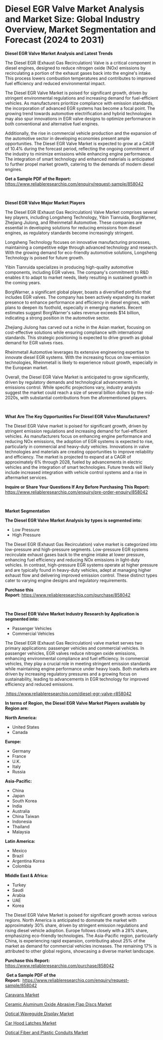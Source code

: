 <p><h1>Diesel EGR Valve Market Analysis and Market Size: Global Industry Overview, Market Segmentation and Forecast (2024 to 2031)</h1></p><p><strong>Diesel EGR Valve Market Analysis and Latest Trends</strong></p>
<p><p>The Diesel EGR (Exhaust Gas Recirculation) Valve is a critical component in diesel engines, designed to reduce nitrogen oxide (NOx) emissions by recirculating a portion of the exhaust gases back into the engine's intake. This process lowers combustion temperatures and contributes to improved fuel efficiency and reduced environmental impact.</p><p>The Diesel EGR Valve Market is poised for significant growth, driven by stringent environmental regulations and increasing demand for fuel-efficient vehicles. As manufacturers prioritize compliance with emission standards, the incorporation of advanced EGR systems has become a focal point. The growing trend towards automotive electrification and hybrid technologies may also spur innovations in EGR valve designs to optimize performance in both conventional and alternative fuel engines.</p><p>Additionally, the rise in commercial vehicle production and the expansion of the automotive sector in developing economies present ample opportunities. The Diesel EGR Valve Market is expected to grow at a CAGR of 10.4% during the forecast period, reflecting the ongoing commitment of the industry to minimize emissions while enhancing engine performance. The integration of smart technology and enhanced materials is anticipated to further propel market growth, catering to the demands of modern diesel engines.</p></p>
<p><strong>Get a Sample PDF of the Report:&nbsp;</strong> <a href="https://www.reliableresearchiq.com/enquiry/request-sample/858042?utm_campaign=1106&utm_medium=2&utm_source=Github&utm_content=ia&utm_term=02112024&utm_id=diesel-egr-valve">https://www.reliableresearchiq.com/enquiry/request-sample/858042</a></p>
<p>&nbsp;</p>
<p><strong>Diesel EGR Valve Major Market Players</strong></p>
<p><p>The Diesel EGR (Exhaust Gas Recirculation) Valve Market comprises several key players, including Longsheng Technology, Yibin Tianruida, BorgWarner, Zhejiang Jiulong, and Rheinmetall Automotive. These companies are essential in developing solutions for reducing emissions from diesel engines, as regulatory standards become increasingly stringent.</p><p>Longsheng Technology focuses on innovative manufacturing processes, maintaining a competitive edge through advanced technology and research. With the growing demand for eco-friendly automotive solutions, Longsheng Technology is poised for future growth.</p><p>Yibin Tianruida specializes in producing high-quality automotive components, including EGR valves. The company's commitment to R&D enables it to adapt to market needs, likely resulting in sustained growth in the coming years.</p><p>BorgWarner, a significant global player, boasts a diversified portfolio that includes EGR valves. The company has been actively expanding its market presence to enhance performance and efficiency in diesel engines, with plans to deepen its foothold, especially in emerging markets. Recent estimates suggest BorgWarner's sales revenue exceeds $14 billion, indicating a strong position in the automotive sector.</p><p>Zhejiang Jiulong has carved out a niche in the Asian market, focusing on cost-effective solutions while ensuring compliance with international standards. This strategic positioning is expected to drive growth as global demand for EGR valves rises.</p><p>Rheinmetall Automotive leverages its extensive engineering expertise to innovate diesel EGR systems. With the increasing focus on low-emission technologies, Rheinmetall is likely to experience robust growth, especially in the European market.</p><p>Overall, the Diesel EGR Valve Market is anticipated to grow significantly, driven by regulatory demands and technological advancements in emissions control. While specific projections vary, industry analysts suggest the market could reach a size of several billion dollars by the mid-2020s, with substantial contributions from the aforementioned players.</p></p>
<p>&nbsp;</p>
<p><strong>What Are The Key Opportunities For Diesel EGR Valve Manufacturers?</strong></p>
<p><p>The Diesel EGR Valve market is poised for significant growth, driven by stringent emission regulations and increasing demand for fuel-efficient vehicles. As manufacturers focus on enhancing engine performance and reducing NOx emissions, the adoption of EGR systems is expected to rise, particularly in commercial and heavy-duty vehicles. Innovations in valve technologies and materials are creating opportunities to improve reliability and efficiency. The market is projected to expand at a CAGR of approximately 6% through 2028, fueled by advancements in electric vehicles and the integration of smart technologies. Future trends will likely include increased integration with vehicle control systems and a rise in aftermarket services.</p></p>
<p><strong>Inquire or Share Your Questions If Any Before Purchasing This Report:</strong> <a href="https://www.reliableresearchiq.com/enquiry/pre-order-enquiry/858042?utm_campaign=1106&utm_medium=2&utm_source=Github&utm_content=ia&utm_term=02112024&utm_id=diesel-egr-valve">https://www.reliableresearchiq.com/enquiry/pre-order-enquiry/858042</a></p>
<p>&nbsp;</p>
<p><strong>Market Segmentation</strong></p>
<p><strong>The Diesel EGR Valve Market Analysis by types is segmented into:</strong></p>
<p><ul><li>Low Pressure</li><li>High Pressure</li></ul></p>
<p><p>The Diesel EGR (Exhaust Gas Recirculation) valve market is categorized into low-pressure and high-pressure segments. Low-pressure EGR systems recirculate exhaust gases back to the engine intake at lower pressure, enhancing fuel efficiency and reducing NOx emissions in light-duty vehicles. In contrast, high-pressure EGR systems operate at higher pressure and are typically found in heavy-duty vehicles, adept at managing higher exhaust flow and delivering improved emission control. These distinct types cater to varying engine designs and regulatory requirements.</p></p>
<p><strong>Purchase this Report:&nbsp;</strong><a href="https://www.reliableresearchiq.com/purchase/858042?utm_campaign=1106&utm_medium=2&utm_source=Github&utm_content=ia&utm_term=02112024&utm_id=diesel-egr-valve">https://www.reliableresearchiq.com/purchase/858042</a></p>
<p>&nbsp;</p>
<p><strong>The Diesel EGR Valve Market Industry Research by Application is segmented into:</strong></p>
<p><ul><li>Passenger Vehicles</li><li>Commercial Vehicles</li></ul></p>
<p><p>The Diesel EGR (Exhaust Gas Recirculation) valve market serves two primary applications: passenger vehicles and commercial vehicles. In passenger vehicles, EGR valves reduce nitrogen oxide emissions, enhancing environmental compliance and fuel efficiency. In commercial vehicles, they play a crucial role in meeting stringent emission standards while maintaining engine performance under heavy loads. Both markets are driven by increasing regulatory pressures and a growing focus on sustainability, leading to advancements in EGR technology for improved efficiency and reduced emissions.</p></p>
<p><a href="https://www.reliableresearchiq.com/diesel-egr-valve-r858042?utm_campaign=1106&utm_medium=2&utm_source=Github&utm_content=ia&utm_term=02112024&utm_id=diesel-egr-valve">&nbsp;https://www.reliableresearchiq.com/diesel-egr-valve-r858042</a></p>
<p><strong>In terms of Region, the Diesel EGR Valve Market Players available by Region are:</strong></p>
<p>
    <p> <strong> North America: </strong>
        <ul>
            <li>United States</li>
            <li>Canada</li>
        </ul>
        </p> 
    <p> <strong> Europe: </strong>
        <ul>
            <li>Germany</li>
            <li>France</li>
            <li>U.K.</li>
            <li>Italy</li>
            <li>Russia</li>
        </ul>
        </p> 
    <p> <strong> Asia-Pacific: </strong>
        <ul>
            <li>China</li>
            <li>Japan</li>
            <li>South Korea</li>
            <li>India</li>
            <li>Australia</li>
            <li>China Taiwan</li>
            <li>Indonesia</li>
            <li>Thailand</li>
            <li>Malaysia</li>
        </ul>
        </p> 
    <p> <strong> Latin America: </strong>
        <ul>
            <li>Mexico</li>
            <li>Brazil</li>
            <li>Argentina Korea</li>
            <li>Colombia</li>
        </ul>
        </p> 
    <p> <strong> Middle East & Africa: </strong>
        <ul>
            <li>Turkey</li>
            <li>Saudi</li>
            <li>Arabia</li>
            <li>UAE</li>
            <li>Korea</li>
        </ul>
    </p>
    </p>
<p><p>The Diesel EGR Valve Market is poised for significant growth across various regions. North America is anticipated to dominate the market with approximately 30% share, driven by stringent emission regulations and rising diesel vehicle adoption. Europe follows closely with a 28% share, emphasizing eco-friendly technologies. The Asia-Pacific region, particularly China, is experiencing rapid expansion, contributing about 25% of the market as demand for commercial vehicles increases. The remaining 17% is attributed to other global regions, showcasing a diverse market landscape.</p></p>
<p><strong>Purchase this Report: </strong><a href="https://www.reliableresearchiq.com/purchase/858042?utm_campaign=1106&utm_medium=2&utm_source=Github&utm_content=ia&utm_term=02112024&utm_id=diesel-egr-valve">https://www.reliableresearchiq.com/purchase/858042</a></p>
<p>&nbsp;<strong>Get a Sample PDF of the Report:&nbsp;&nbsp;</strong><a href="https://www.reliableresearchiq.com/enquiry/request-sample/858042?utm_campaign=1106&utm_medium=2&utm_source=Github&utm_content=ia&utm_term=02112024&utm_id=diesel-egr-valve">https://www.reliableresearchiq.com/enquiry/request-sample/858042</a></p>
<p><strong></strong></p>
<p><p><a href="https://github.com/hentonwytandusyl0/Market-Research-Report-List-1/blob/main/caravans-market.md?utm_campaign=1106&utm_medium=2&utm_source=Github&utm_content=ia&utm_term=02112024&utm_id=diesel-egr-valve">Caravans Market</a></p><p><a href="https://issuu.com/reportprime-2/docs/ceramic-aluminum-oxide-abrasive-fla_c74028ffa547b3?utm_campaign=1106&utm_medium=2&utm_source=Github&utm_content=ia&utm_term=02112024&utm_id=diesel-egr-valve">Ceramic Aluminum Oxide Abrasive Flap Discs Market</a></p><p><a href="https://www.linkedin.com/pulse/global-optical-waveguide-display-market-focus-application-end-use-n26vc?utm_campaign=1106&utm_medium=2&utm_source=Github&utm_content=ia&utm_term=02112024&utm_id=diesel-egr-valve">Optical Waveguide Display Market</a></p><p><a href="https://github.com/janeengrenong0/Market-Research-Report-List-1/blob/main/car-hood-latches-market.md?utm_campaign=1106&utm_medium=2&utm_source=Github&utm_content=ia&utm_term=02112024&utm_id=diesel-egr-valve">Car Hood Latches Market</a></p><p><a href="https://www.linkedin.com/pulse/global-perspectives-optical-fiber-plastic-conduits-market-trends-kraec?utm_campaign=1106&utm_medium=2&utm_source=Github&utm_content=ia&utm_term=02112024&utm_id=diesel-egr-valve">Optical Fiber and Plastic Conduits Market</a></p></p>